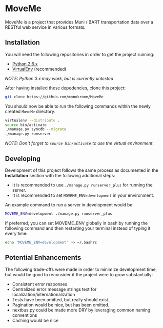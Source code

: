 MoveMe
======

MoveMe is a project that provides Muni / BART transportation data over a
RESTful web service in various formats.


Installation
------------

You will need the following repositories in order to get the project running:

- [Python 2.6.x][pytn]
- [VirtualEnv][venv] (recommended)

*NOTE: Python 3.x may work, but is currently untested*

After having installed these depedencies, clone this project:

```sh
git clone https://github.com/monokrome/MoveMe


```

You should now be able to run the following commands within the newly created
`MoveMe` directory:

```sh
virtualenv --distribute .
source bin/activate
./manage.py syncdb --migrate
./manage.py runserver


```

*NOTE: Don't forget to `source bin/activate` to use the virtual environment.*


Developing
----------

Development of this project follows the same process as documented in the
**Installation** section with the following additional steps:

- It is recommended to use `./manage.py runserver_plus` for running the server.
- It is recommended to set `MOVEME_ENV=development` in your environment.

An example command to run a server in development would be:

```sh
MOVEME_ENV=development ./manage.py runserver_plus

```

If preferred, you can set MOVEME_ENV globally in bash by running the following
command and then restarting your terminal instead of typing it every time:

```sh
echo 'MOVEME_ENV=development' >> ~/.bashrc

```

Potential Enhancements
----------------------

The following trade-offs were made in order to minimize development time, but
would be good to reconsider if the project were to grow substantially:

- Consistent error responses
- Centralized error message strings text for localization/internationalization
- Tests have been omitted, but really should exist.
- Pagination would be nice, but has been omitted.
- nextbus.py could be made more DRY by leveraging common naming conventions
- Caching would be nice


[pytn]: https://python.org
[venv]: https://virtualenv.pypa.io/en/latest/

